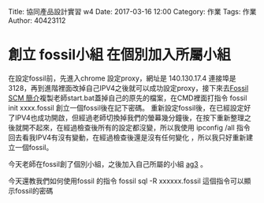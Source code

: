 Title: 協同產品設計實習 w4
Date: 2017-03-16 12:00
Category: 作業
Tags: 作業
Author: 40423112

創立 fossil小組 在個別加入所屬小組
===

<!-- PELICAN_END_SUMMARY -->


在設定fossil前，先進入chrome 設定proxy，網址是 140.130.17.4 連接埠是3128，再到進階裡面改掉自己IPV4之後就可以成功設定proxy，接下來去<a href="http://mde.tw/2017springcd/blog/intro-fossil-scm.html">Fossil SCM 簡介</a>複製老師start.bat蓋掉自己的原先的檔案，在CMD裡面打指令 fossil init xxxx.fossil 創立一個fossil後在記下密碼。
重新設定fossil後，在已經設定好了IPV4也成功開啟，但經過老師切換掉我們的螢幕幾分鐘後，在按下重新整理之後就開不起來，在經過檢查後所有的設定都沒變，所以我使用 ipconfig /all 指令回去看我IPV4有沒有變動，在經過檢查後還是沒有任何變化 ，所以我只好重新建立一個fossil。

今天老師在fossil創了個別小組，之後加入自己所屬的小組 <a href="https://40423112.github.io/2017springcd_hw/blog/xie-tong-chan-pin-she-ji-shi-xi-w1.html">ag3</a>
。

今天還教我們如何使用fossil 的指令 fossil sql -R xxxxxx.fossil 這個指令可以顯示fossil的密碼
